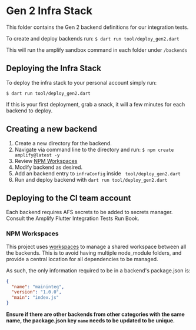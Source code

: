 # Gen 2 Infra Stack

This folder contains the Gen 2 backend definitions for our integration tests.

To create and deploy backends run: `$ dart run tool/deploy_gen2.dart`

This will run the amplify sandbox command in each folder under `/backends`

## Deploying the Infra Stack

To deploy the infra stack to your personal account simply run:

`$ dart run tool/deploy_gen2.dart`

If this is your first deployment, grab a snack, it will a few minutes for each backend to deploy.

## Creating a new backend

1. Create a new directory for the backend.
2. Navigate via command line to the directory and run: `$ npm create amplify@latest -y`
3. Review [NPM Workspaces](#NPM-Workspaces)
4. Modify backend as desired.
5. Add an backend entry to `infraConfig` inside ` tool/deploy_gen2.dart`
6. Run and deploy backend with `dart run tool/deploy_gen2.dart`

## Deploying to the CI team account

Each backend requires AFS secrets to be added to secrets manager. Consult the Amplify Flutter Integration Tests Run Book.

### NPM Workspaces

This project uses [workspaces](https://docs.npmjs.com/cli/v10/using-npm/workspaces) to manage a shared workspace between all the backends. This is to avoid having multiple node_module folders, and provide a central location for all dependencies to be managed.

As such, the only information required to be in a backend's package.json is:

```json
{
  "name": "maininteg",
  "version": "1.0.0",
  "main": "index.js"
}
```

**Ensure if there are other backends from other categories with the same name, the package.json key `name` needs to be updated to be unique.**
